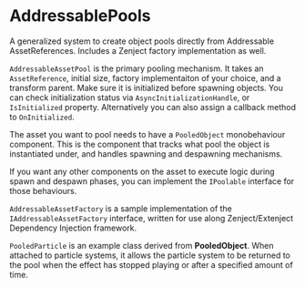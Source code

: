 # AddressablePools
A generalized system to create object pools directly from Addressable AssetReferences. Includes a Zenject factory implementation as well.

`AddressableAssetPool` is the primary pooling mechanism. It takes an `AssetReference`, initial size, factory implementaiton of your choice, and a transform parent. Make sure it is initialized before spawning objects. You can check initialization status via `AsyncInitializationHandle`, or `IsInitialized` property. Alternatively you can also assign a callback method to `OnInitialized`.

The asset you want to pool needs to have a `PooledObject` monobehaviour component. This is the component that tracks what pool the object is instantiated under, and handles spawning and despawning mechanisms.

If you want any other components on the asset to execute logic during spawn and despawn phases, you can implement the `IPoolable` interface for those behaviours. 

`AddressableAssetFactory` is a sample implementation of the `IAddressableAssetFactory` interface, written for use along Zenject/Extenject Dependency Injection framework.

`PooledParticle` is an example class derived from **PooledObject**. When attached to particle systems, it allows the particle system to be returned to the pool when the effect has stopped playing or after a specified amount of time.
